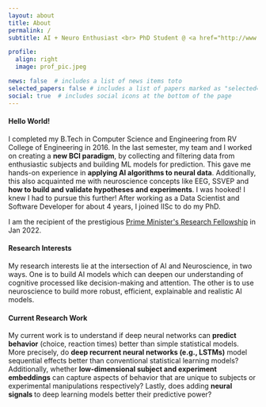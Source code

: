 ```yaml
---
layout: about
title: About
permalink: /
subtitle: AI + Neuro Enthusiast <br> PhD Student @ <a href="http://www.cns.iisc.ac.in/sridhar/">The Cognition, Computation and Behavior Lab</a> under <a href="http://www.cns.iisc.ac.in/home/people/sridharan-devarajan/">Dr. Sridharan Devarajan</a> <br> <a href="https://www.csa.iisc.ac.in/">Computer Science and Automation Department</a>, <a href="https://iisc.ac.in/">IISc, Bangalore</a>  

profile:
  align: right
  image: prof_pic.jpeg

news: false  # includes a list of news items toto
selected_papers: false # includes a list of papers marked as "selected={true}" todo
social: true  # includes social icons at the bottom of the page
---
```


<h4> Hello World! </h4>

I completed my B.Tech in Computer Science and Engineering from RV College of Engineering in 2016. In the last semester, my 
team and I worked on creating a <b>new BCI paradigm</b>, by collecting and filtering data from enthusiastic subjects and building
ML models for prediction. This gave me hands-on experience in <b>applying AI algorithms to neural data</b>. Additionally, this 
also acquainted me with neuroscience concepts like EEG, SSVEP and <b>how to build and validate hypotheses and experiments</b>. 
I was hooked! I knew I had to pursue this further! After working as a Data Scientist and Software Developer for about 4 years, I joined IISc to do my PhD.

I am the recipient of the prestigious <a href="https://www.pmrf.in/">Prime Minister's Research Fellowship</a> in Jan 2022.

<h4> Research Interests </h4>

My research interests lie at the intersection of AI and Neuroscience, in two ways. One is to build AI models which can 
deepen our understanding of cognitive processed like decision-making and attention. The other is to use neuroscience to 
build more robust, efficient, explainable and realistic AI models.  

<h4> Current Research Work </h4>

My current work is to understand if deep neural networks can <b>predict behavior</b> (choice, reaction times) better than simple 
statistical models. More precisely, do <b>deep recurrent neural networks (e.g., LSTMs)</b> model sequential effects better than 
conventional statistical learning models? Additionally, whether <b>low-dimensional subject and experiment embeddings</b> can 
capture aspects of behavior that are unique to subjects or experimental manipulations respectively? Lastly, does adding 
<b>neural signals </b> to deep learning models better their predictive power? 
